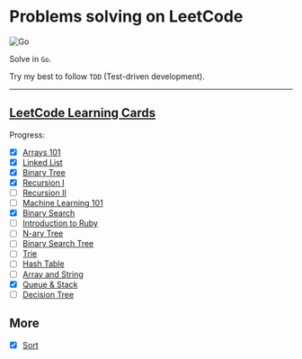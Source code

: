 # Problems solving on LeetCode

![Go](https://github.com/sko00o/leetcode-adventure/workflows/Go/badge.svg)

Solve in `Go`.

Try my best to follow `TDD` (Test-driven development).

---

## [LeetCode Learning Cards](https://leetcode.com/explore/learn/)

Progress:

- [x] [Arrays 101](arrays-101/README.md)
- [x] [Linked List](linked-list/README.md)
- [x] [Binary Tree](binary-tree/README.md)
- [x] [Recursion I](recursion/README.md)
- [ ] [Recursion II]()
- [ ] [Machine Learning 101]()
- [x] [Binary Search](binary-search/README.md)
- [ ] [Introduction to Ruby]()
- [ ] [N-ary Tree]()
- [ ] [Binary Search Tree]()
- [ ] [Trie]()
- [ ] [Hash Table]()
- [ ] [Array and String]()
- [x] [Queue & Stack](queue-stack/README.md)
- [ ] [Decision Tree]()

## More

- [x] [Sort](sort/README.md)
